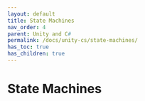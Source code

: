 ```yaml
---
layout: default
title: State Machines
nav_order: 4
parent: Unity and C#
permalink: /docs/unity-cs/state-machines/
has_toc: true
has_children: true
---
```


# State Machines
